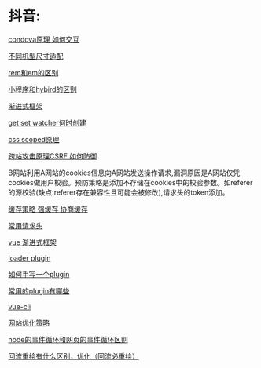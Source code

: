 # 抖音:
[]()

[condova原理  如何交互]()

[不同机型尺寸适配]()

[rem和em的区别]()

[小程序和hybird的区别]()

[渐进式框架]()

[get set watcher何时创建]()

[css scoped原理](https://zhuanlan.zhihu.com/p/111495177)

[跨站攻击原理CSRF  如何防御](https://blog.csdn.net/stpeace/article/details/53512283)

B网站利用A网站的cookies信息向A网站发送操作请求,漏洞原因是A网站仅凭cookies做用户校验。预防策略是添加不存储在cookies中的校验参数。如referer的源校验(缺点:referer存在兼容性且可能会被修改),请求头的token添加。

[缓存策略  强缓存  协商缓存](https://segmentfault.com/a/1190000015816331)

[常用请求头](http://tools.jb51.net/table/http_header)

[vue 渐进式框架]()


[loader plugin]()


[如何手写一个plugin]()


[常用的plugin有哪些]()


[vue-cli]()


[网站优化策略]()


[node的事件循环和网页的事件循环区别](https://www.cnblogs.com/xieoxie3000question/articles/13490832.html)


[回流重绘有什么区别，优化（回流必重绘）](https://www.cnblogs.com/lpl666/p/10545042.html)


